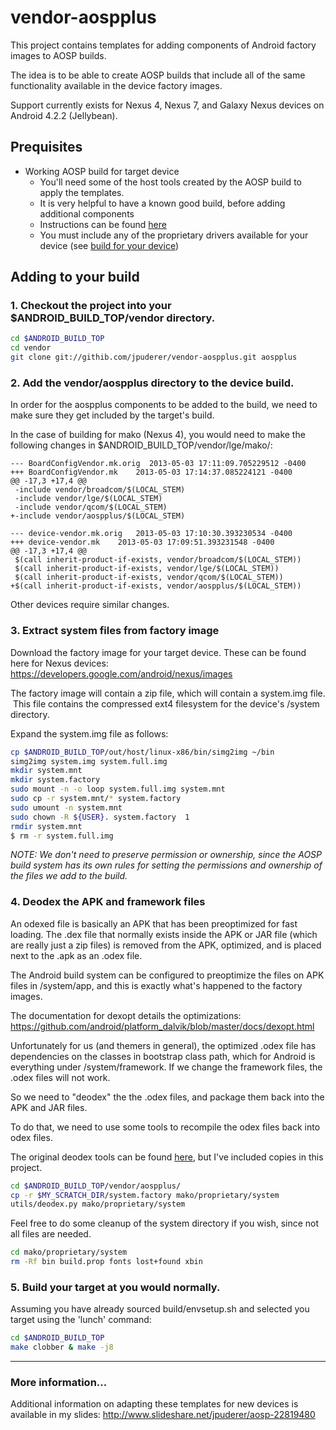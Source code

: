 vendor-aospplus
===============

This project contains templates for adding components of Android factory images
to AOSP builds.

The idea is to be able to create AOSP builds that include all of the same functionality
available in the device factory images.

Support currently exists for Nexus 4, Nexus 7, and Galaxy Nexus devices on Android 4.2.2
(Jellybean).

Prequisites
-----------

* Working AOSP build for target device
    * You'll need some of the host tools created by the AOSP build to apply the templates.  
    * It is very helpful to have a known good build, before adding additional components
    * Instructions can be found [here](http://source.android.com/source/index.html)
    * You must include any of the proprietary drivers available for your device (see [build for your device](http://source.android.com/source/building-devices.html))

Adding to your build
--------------------

### 1. Checkout the project into your $ANDROID_BUILD_TOP/vendor directory.

```bash
cd $ANDROID_BUILD_TOP
cd vendor
git clone git://githib.com/jpuderer/vendor-aospplus.git aospplus
```

### 2. Add the vendor/aospplus directory to the device build.

In order for the aospplus components to be added to the build, we need to make sure they get included by the target's build.

In the case of building for mako (Nexus 4), you would need to make the following changes in $ANDROID_BUILD_TOP/vendor/lge/mako/:
```
--- BoardConfigVendor.mk.orig  2013-05-03 17:11:09.705229512 -0400
+++ BoardConfigVendor.mk	2013-05-03 17:14:37.085224121 -0400
@@ -17,3 +17,4 @@
 -include vendor/broadcom/$(LOCAL_STEM)
 -include vendor/lge/$(LOCAL_STEM)
 -include vendor/qcom/$(LOCAL_STEM)
+-include vendor/aospplus/$(LOCAL_STEM)
```

```
--- device-vendor.mk.orig	2013-05-03 17:10:30.393230534 -0400
+++ device-vendor.mk	2013-05-03 17:09:51.393231548 -0400
@@ -17,3 +17,4 @@
 $(call inherit-product-if-exists, vendor/broadcom/$(LOCAL_STEM))
 $(call inherit-product-if-exists, vendor/lge/$(LOCAL_STEM))
 $(call inherit-product-if-exists, vendor/qcom/$(LOCAL_STEM))
+$(call inherit-product-if-exists, vendor/aospplus/$(LOCAL_STEM))
```

Other devices require similar changes.

### 3. Extract system files from factory image

Download the factory image for your target device.  These can be found here for Nexus devices:
https://developers.google.com/android/nexus/images


The factory image will contain a zip file, which will contain a system.img file.  This file contains the compressed ext4 filesystem for the device's /system directory.


Expand the system.img file as follows:
```bash
cp $ANDROID_BUILD_TOP/out/host/linux-x86/bin/simg2img ~/bin
simg2img system.img system.full.img
mkdir system.mnt
mkdir system.factory
sudo mount -n -o loop system.full.img system.mnt
sudo cp -r system.mnt/* system.factory
sudo umount -n system.mnt
sudo chown -R ${USER}. system.factory  1
rmdir system.mnt
$ rm -r system.full.img
```


*NOTE: We don't need to preserve permission or ownership, since the AOSP build system has its own rules for setting the permissions and ownership of the files we add to the build.*

### 4. Deodex the APK and framework files

An odexed file is basically an APK that has been preoptimized for fast loading.  The .dex file that normally exists inside the APK or JAR file (which are really just a zip files) is removed from the APK, optimized, and is placed next to the .apk as an .odex file.

The Android build system can be configured to preoptimize the files on APK files in /system/app, and this is exactly what's happened to the factory images.

The documentation for dexopt details the optimizations:
https://github.com/android/platform_dalvik/blob/master/docs/dexopt.html

Unfortunately for us (and themers in general), the optimized .odex file has dependencies on the classes in bootstrap class path, which for Android is everything under /system/framework.  If we change the framework files, the .odex files will not work.

So we need to "deodex" the the .odex files, and package them back into the APK and JAR files.

To do that, we need to use some tools to recompile the odex files back into odex files.

The original deodex tools can be found [here](https://code.google.com/p/smali), but I've included copies in this project.


```bash
cd $ANDROID_BUILD_TOP/vendor/aospplus/
cp -r $MY_SCRATCH_DIR/system.factory mako/proprietary/system
utils/deodex.py mako/proprietary/system
```

Feel free to do some cleanup of the system directory if you wish, since not all files are needed.

```bash
cd mako/proprietary/system
rm -Rf bin build.prop fonts lost+found xbin
```

### 5. Build your target at you would normally.

Assuming you have already sourced build/envsetup.sh and selected you target using the 'lunch' command:

```bash
cd $ANDROID_BUILD_TOP
make clobber & make -j8
```


---

### More information...

Additional information on adapting these templates for new devices is available in my slides:
http://www.slideshare.net/jpuderer/aosp-22819480

